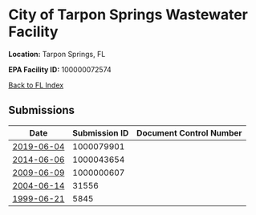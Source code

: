 # City of Tarpon Springs Wastewater Facility

**Location:** Tarpon Springs, FL

**EPA Facility ID:** 100000072574

[Back to FL Index](../../index.md)

## Submissions

| Date | Submission ID | Document Control Number |
|------|--------------|-------------------------|
| [2019-06-04](submissions/1000079901.md) | 1000079901 |  |
| [2014-06-06](submissions/1000043654.md) | 1000043654 |  |
| [2009-06-09](submissions/1000000607.md) | 1000000607 |  |
| [2004-06-14](submissions/31556.md) | 31556 |  |
| [1999-06-21](submissions/5845.md) | 5845 |  |
